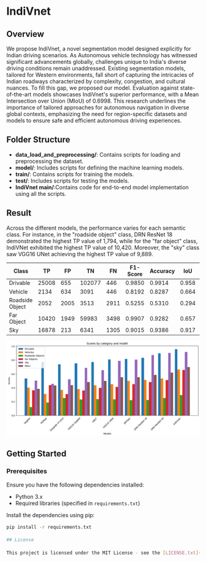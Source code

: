 # IndiVnet

## Overview
We propose IndiVnet, a novel segmentation model designed explicitly for Indian driving scenarios. As Autonomous vehicle technology has witnessed significant advancements globally, challenges unique to India's diverse driving conditions remain unaddressed. Existing segmentation models, tailored for Western environments, fall short of capturing the intricacies of Indian roadways characterized by complexity, congestion, and cultural nuances. To fill this gap, we proposed our model. Evaluation against state-of-the-art models showcases IndiVnet's superior performance, with a Mean Intersection over Union (MIoU) of 0.6998. This research underlines the importance of tailored approaches for autonomous navigation in diverse global contexts, emphasizing the need for region-specific datasets and models to ensure safe and efficient autonomous driving experiences.



## Folder Structure
- **data_load_and_preprocessing/**: Contains scripts for loading and preprocessing the dataset.
- **model/**: Includes scripts for defining the machine learning models. 
- **train/**: Contains scripts for training the models.
- **test/**: Includes scripts for testing the models.
- **IndiVnet main/**:Contains code for end-to-end model implementation using all the scripts.


## Result
Across the different models, the performance varies for each semantic class. For instance, in the "roadside object" class, DRN ResNet 18 demonstrated the highest TP value of 1,794, while for the "far object" class, IndiVNet exhibited the highest TP value of 10,420. Moreover, the "sky" class saw VGG16 UNet achieving the highest TP value of 9,889.

| Class             | TP     | FP   | TN      | FN   | F1-Score | Accuracy |  IoU  |  MIoU  |
| ----------------- | ------ | ---- | ------- | ---- | -------- | -------- | ----- | ------ |
| Drivable          | 25008  | 655  | 102077  | 446  | 0.9850   | 0.9914   | 0.958 |        |
| Vehicle           | 2134   | 634  | 3091    | 446  | 0.8192   | 0.8287   | 0.664 |        |
| Roadside Object   | 2052   | 2005 | 3513    | 2911 | 0.5255   | 0.5310   | 0.294 | 0.6998 |
| Far Object        | 10420  | 1949 | 59983   | 3498 | 0.9907   | 0.9282   | 0.657 |        |
| Sky               | 16878  | 213  | 6341    | 1305 | 0.9015   | 0.9386   | 0.917 |        |

![Architecture Benchmark](Result/benchmark.png)


## Getting Started

### Prerequisites
Ensure you have the following dependencies installed:
- Python 3.x
- Required libraries (specified in `requirements.txt`)

Install the dependencies using pip:
```bash
pip install -r requirements.txt

## License

This project is licensed under the MIT License - see the [LICENSE.txt](LICENSE) file for details.

